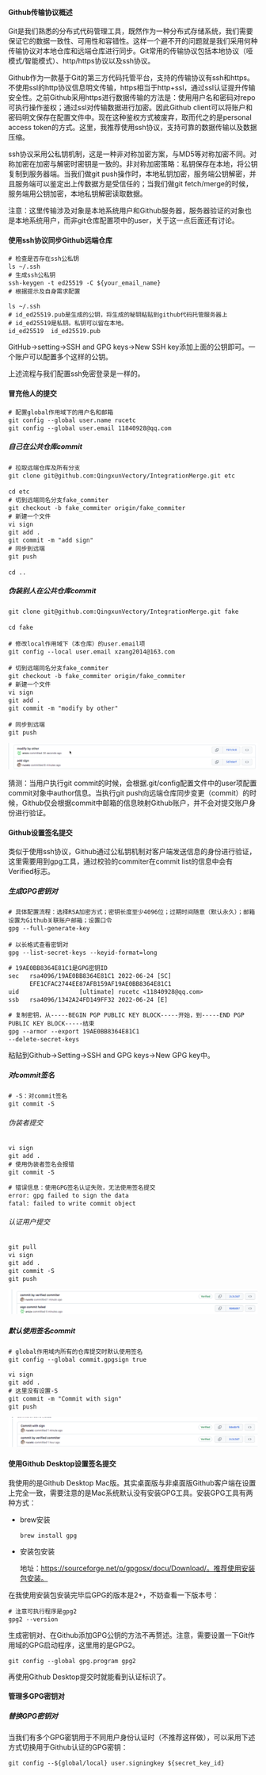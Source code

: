 #### Github传输协议概述

Git是我们熟悉的分布式代码管理工具，既然作为一种分布式存储系统，我们需要保证它的数据一致性、可用性和容错性。这样一个避不开的问题就是我们采用何种传输协议对本地仓库和远端仓库进行同步。Git常用的传输协议包括本地协议（哑模式/智能模式）、http/https协议以及ssh协议。

Github作为一款基于Git的第三方代码托管平台，支持的传输协议有ssh和https。不使用ssl的http协议信息明文传输，https相当于http+ssl，通过ssl认证提升传输安全性。之前Github采用https进行数据传输的方法是：使用用户名和密码对repo可执行操作鉴权；通过ssl对传输数据进行加密。因此Github client可以将账户和密码明文保存在配置文件中。现在这种鉴权方式被废弃，取而代之的是personal access token的方式。这里，我推荐使用ssh协议，支持可靠的数据传输以及数据压缩。

ssh协议采用公私钥机制，这是一种非对称加密方案，与MD5等对称加密不同。对称加密在加密与解密时密钥是一致的。非对称加密策略：私钥保存在本地，将公钥复制到服务器端。当我们做git push操作时，本地私钥加密，服务端公钥解密，并且服务端可以鉴定出上传数据方是受信任的；当我们做git fetch/merge的时候，服务端用公钥加密，本地私钥解密读取数据。

注意：这里传输涉及对象是本地系统用户和Github服务器，服务器验证的对象也是本地系统用户，而非git仓库配置项中的user，关于这一点后面还有讨论。



####  使用ssh协议同步Github远端仓库

```shell
# 检查是否存在ssh公私钥
ls ~/.ssh
# 生成ssh公私钥
ssh-keygen -t ed25519 -C ${your_email_name}
# 根据提示及自身需求配置
```

```shell
ls ~/.ssh
# id_ed25519.pub是生成的公钥，将生成的秘钥粘贴到github代码托管服务器上
# id_ed25519是私钥。私钥可以留在本地。
id_ed25519  id_ed25519.pub
```

GitHub->setting->SSH and GPG keys->New SSH key添加上面的公钥即可。一个账户可以配置多个这样的公钥。

上述流程与我们配置ssh免密登录是一样的。



#### 冒充他人的提交

```shell
# 配置global作用域下的用户名和邮箱
git config --global user.name rucetc
git config --global user.email 11840928@qq.com
```



##### 自己在公共仓库commit

```shell
# 拉取远端仓库及所有分支
git clone git@github.com:QingxunVectory/IntegrationMerge.git etc

cd etc
# 切到远端同名分支fake_commiter
git checkout -b fake_commiter origin/fake_commiter
# 新建一个文件
vi sign
git add .
git commit -m "add sign"
# 同步到远端
git push

cd ..
```

##### 伪装别人在公共仓库commit

```shell
git clone git@github.com:QingxunVectory/IntegrationMerge.git fake

cd fake

# 修改local作用域下（本仓库）的user.email项
git config --local user.email xzang2014@163.com

# 切到远端同名分支fake_commiter
git checkout -b fake_commiter origin/fake_commiter
# 新建一个文件
vi sign
git add .
git commit -m "modify by other"

# 同步到远端
git push
```

![伪装他人提交](image/伪装他人提交.png)

猜测：当用户执行git commit的时候，会根据.git/config配置文件中的user项配置commit对象中author信息。当执行git push向远端仓库同步变更（commit）的时候，Github仅会根据commit中邮箱的信息映射Github账户，并不会对提交账户身份进行验证。



#### Github设置签名提交

类似于使用ssh协议，Github通过公私钥机制对客户端发送信息的身份进行验证，这里需要用到gpg工具，通过校验的commiter在commit list的信息中会有Verified标志。

##### 生成GPG密钥对

```shell
# 具体配置流程：选择RSA加密方式；密钥长度至少4096位；过期时间随意（默认永久）；邮箱设置为Github关联账户邮箱；设置口令
gpg --full-generate-key

# 以长格式查看密钥对
gpg --list-secret-keys --keyid-format=long
```

```shell
# 19AE0BB8364E81C1是GPG密钥ID
sec   rsa4096/19AE0BB8364E81C1 2022-06-24 [SC]
      EFE1CFAC2744EE87AFB159AF19AE0BB8364E81C1
uid                 [ultimate] rucetc <11840928@qq.com>
ssb   rsa4096/1342A24FD149FF32 2022-06-24 [E]
```

```shell
# 复制密钥，从-----BEGIN PGP PUBLIC KEY BLOCK-----开始，到-----END PGP PUBLIC KEY BLOCK-----结束
gpg --armor --export 19AE0BB8364E81C1
--delete-secret-keys
```

粘贴到Github->Setting->SSH and GPG keys->New GPG key中。



##### 对commit签名

```shell
# -S：对commit签名
git commit -S
```

###### 伪装者提交

```shell
vi sign
git add .
# 使用伪装者签名会报错
git commit -S
```

```shell
# 错误信息：使用GPG签名认证失败，无法使用签名提交
error: gpg failed to sign the data
fatal: failed to write commit object
```

###### 认证用户提交

```shell
git pull
vi sign
git add .
git commit -S
git push
```

![签名提交](image/签名提交.png)



##### 默认使用签名commit

```shell
# global作用域内所有的仓库提交时默认使用签名
git config --global commit.gpgsign true
```

```shell
vi sign
git add .
# 这里没有设置-S
git commit -m "Commit with sign"
git push
```

![默认签名提交](image/默认签名提交.png)



#### 使用Github Desktop设置签名提交

我使用的是Github Desktop Mac版。其实桌面版与非桌面版Github客户端在设置上完全一致，需要注意的是Mac系统默认没有安装GPG工具。安装GPG工具有两种方式：

- brew安装

  ```shell
  brew install gpg
  ```

- 安装包安装

  地址：https://sourceforge.net/p/gpgosx/docu/Download/。推荐使用安装包安装。

在我使用安装包安装完毕后GPG的版本是2+，不妨查看一下版本号：

```shell
# 注意可执行程序是gpg2
gpg2 --version
```

生成密钥对、在Github添加GPG公钥的方法不再赘述。注意，需要设置一下Git作用域的GPG启动程序，这里用的是GPG2。

```shell
git config --global gpg.program gpg2
```

再使用Github Desktop提交时就能看到认证标识了。



#### 管理多GPG密钥对

##### 替换GPG密钥对

当我们有多个GPG密钥用于不同用户身份认证时（不推荐这样做），可以采用下述方式切换用于Github认证的GPG密钥：

```shell
git config --${global/local} user.signingkey ${secret_key_id}
```

